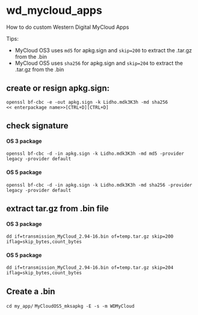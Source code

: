 # wd_mycloud_apps
How to do custom Western Digital MyCloud Apps

Tips:
* MyCloud OS3 uses `md5` for apkg.sign and `skip=200` to extract the .tar.gz from the .bin
* MyCloud OS5 uses `sha256` for apkg.sign and `skip=204` to extract the .tar.gz from the .bin

## create or resign apkg.sign:
  ```
  openssl bf-cbc -e -out apkg.sign -k Lidho.mdk3K3h -md sha256
  << enterpackage name>>[CTRL+D][CTRL+D]
  ```
## check signature
  #### OS 3 package
  `openssl bf-cbc -d -in apkg.sign -k Lidho.mdk3K3h -md md5 -provider legacy -provider default`
  #### OS 5 package
  `openssl bf-cbc -d -in apkg.sign -k Lidho.mdk3K3h -md sha256 -provider legacy -provider default`
  
## extract tar.gz from .bin file
  #### OS 3 package
  `dd if=transmission_MyCloud_2.94-16.bin of=temp.tar.gz skip=200 iflag=skip_bytes,count_bytes`
  #### OS 5 package
  `dd if=transmission_MyCloud_2.94-16.bin of=temp.tar.gz skip=204 iflag=skip_bytes,count_bytes`

## Create a .bin
  `cd my_app/`
  `MyCloudOS5_mksapkg -E -s -m WDMyCloud`
